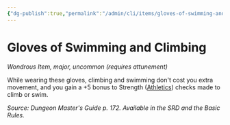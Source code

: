 ```yaml
---
{"dg-publish":true,"permalink":"/admin/cli/items/gloves-of-swimming-and-climbing/","tags":["compendium/src/5e/dmg","item/attunement/required","item/rarity/uncommon","item/tier/major","item/wondrous"],"updated":"2025-01-11T15:32:17.080+00:00"}
---
```


# Gloves of Swimming and Climbing
*Wondrous Item, major, uncommon (requires attunement)*  


While wearing these gloves, climbing and swimming don't cost you extra movement, and you gain a +5 bonus to Strength ([Athletics](/3-Mechanics/CLI/rules/skills.md#Athletics)) checks made to climb or swim.

*Source: Dungeon Master's Guide p. 172. Available in the SRD and the Basic Rules.*